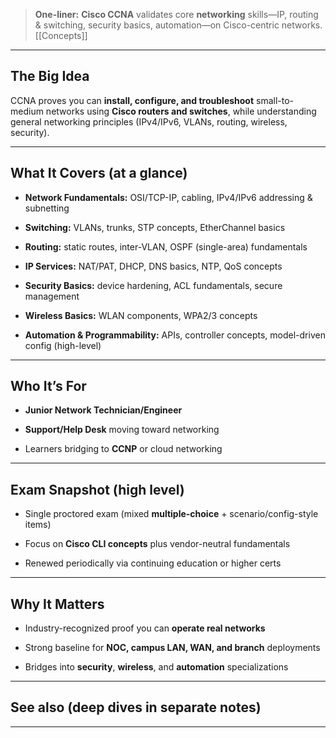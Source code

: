 

> **One-liner:** **Cisco CCNA** validates core **networking** skills—IP, routing & switching, security basics, automation—on Cisco-centric networks. [[Concepts]]

---

## The Big Idea

CCNA proves you can **install, configure, and troubleshoot** small-to-medium networks using **Cisco routers and switches**, while understanding general networking principles (IPv4/IPv6, VLANs, routing, wireless, security).

---

## What It Covers (at a glance)

- **Network Fundamentals:** OSI/TCP-IP, cabling, IPv4/IPv6 addressing & subnetting
    
- **Switching:** VLANs, trunks, STP concepts, EtherChannel basics
    
- **Routing:** static routes, inter-VLAN, OSPF (single-area) fundamentals
    
- **IP Services:** NAT/PAT, DHCP, DNS basics, NTP, QoS concepts
    
- **Security Basics:** device hardening, ACL fundamentals, secure management
    
- **Wireless Basics:** WLAN components, WPA2/3 concepts
    
- **Automation & Programmability:** APIs, controller concepts, model-driven config (high-level)
    

---

## Who It’s For

- **Junior Network Technician/Engineer**
    
- **Support/Help Desk** moving toward networking
    
- Learners bridging to **CCNP** or cloud networking
    

---

## Exam Snapshot (high level)

- Single proctored exam (mixed **multiple-choice** + scenario/config-style items)
    
- Focus on **Cisco CLI concepts** plus vendor-neutral fundamentals
    
- Renewed periodically via continuing education or higher certs
    

---

## Why It Matters

- Industry-recognized proof you can **operate real networks**
    
- Strong baseline for **NOC, campus LAN, WAN, and branch** deployments
    
- Bridges into **security**, **wireless**, and **automation** specializations
    

---

## See also (deep dives in separate notes)


---